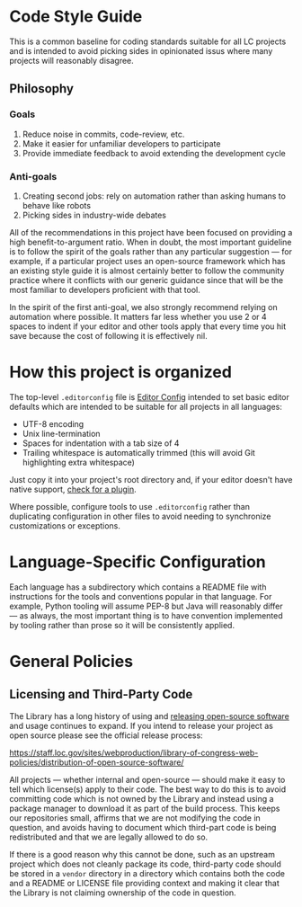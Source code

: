 # Code Style Guide

This is a common baseline for coding standards suitable for all LC projects and
is intended to avoid picking sides in opinionated issus where many projects will
reasonably disagree.

## Philosophy

### Goals

1. Reduce noise in commits, code-review, etc.
1. Make it easier for unfamiliar developers to participate
1. Provide immediate feedback to avoid extending the development cycle

### Anti-goals

1. Creating second jobs: rely on automation rather than asking humans to behave
   like robots
1. Picking sides in industry-wide debates

All of the recommendations in this project have been focused on providing a high
benefit-to-argument ratio. When in doubt, the most important guideline is to
follow the spirit of the goals rather than any particular suggestion — for
example, if a particular project uses an open-source framework which has an
existing style guide it is almost certainly better to follow the community
practice where it conflicts with our generic guidance since that will be the
most familiar to developers proficient with that tool.

In the spirit of the first anti-goal, we also strongly recommend relying on
automation where possible. It matters far less whether you use 2 or 4 spaces to
indent if your editor and other tools apply that every time you hit save because
the cost of following it is effectively nil.

# How this project is organized

The top-level `.editorconfig` file is [Editor Config](http://editorconfig.org/)
intended to set basic editor defaults which are intended to be suitable for all
projects in all languages:

-   UTF-8 encoding
-   Unix line-termination
-   Spaces for indentation with a tab size of 4
-   Trailing whitespace is automatically trimmed (this will avoid Git highlighting
    extra whitespace)

Just copy it into your project's root directory and, if your editor doesn't have
native support, [check for a plugin](http://editorconfig.org/#download).

Where possible, configure tools to use `.editorconfig` rather than duplicating
configuration in other files to avoid needing to synchronize customizations or
exceptions.


# Language-Specific Configuration

Each language has a subdirectory which contains a README file with instructions
for the tools and conventions popular in that language. For example, Python
tooling will assume PEP-8 but Java will reasonably differ — as always, the most
important thing is to have convention implemented by tooling rather than prose
so it will be consistently applied.

# General Policies

## Licensing and Third-Party Code

The Library has a long history of using and
[releasing open-source software](https://github.com/LibraryOfCongress)
and usage continues to expand. If you intend to release your project as open
source please see the official release process:

https://staff.loc.gov/sites/webproduction/library-of-congress-web-policies/distribution-of-open-source-software/

All projects — whether internal and open-source — should make it easy to tell
which license(s) apply to their code. The best way to do this is to avoid
committing code which is not owned by the Library and instead using a package
manager to download it as part of the build process. This keeps our repositories
small, affirms that we are not modifying the code in question, and avoids having
to document which third-part code is being redistributed and that we are legally
allowed to do so.

If there is a good reason why this cannot be done, such as an upstream project
which does not cleanly package its code, third-party code should be stored in a
`vendor` directory in a directory which contains both the code and a README or
LICENSE file providing context and making it clear that the Library is not
claiming ownership of the code in question.
